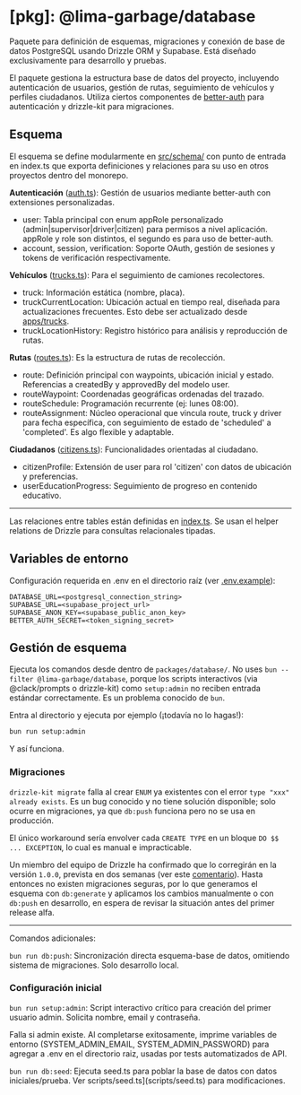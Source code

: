 # [pkg]: @lima-garbage/database

Paquete para definición de esquemas, migraciones y conexión de base de datos
PostgreSQL usando Drizzle ORM y Supabase. Está diseñado exclusivamente para
desarrollo y pruebas.

El paquete gestiona la estructura base de datos del proyecto, incluyendo
autenticación de usuarios, gestión de rutas, seguimiento de vehículos y perfiles
ciudadanos. Utiliza ciertos componentes de
[better-auth](https://www.better-auth.com/docs/plugins/admin) para autenticación
y drizzle-kit para migraciones.

## Esquema

El esquema se define modularmente en [src/schema/](src/schema/) con punto de
entrada en index.ts que exporta definiciones y relaciones para su uso en otros
proyectos dentro del monorepo.

**Autenticación** ([auth.ts](src/schema/auth.ts)): Gestión de usuarios mediante
better-auth con extensiones personalizadas.

- user: Tabla principal con enum appRole personalizado
  (admin|supervisor|driver|citizen) para permisos a nivel aplicación. appRole y
  role son distintos, el segundo es para uso de better-auth.
- account, session, verification: Soporte OAuth, gestión de sesiones y tokens de
  verificación respectivamente.

**Vehículos** ([trucks.ts](src/schema/trucks.ts)): Para el seguimiento de
camiones recolectores.

- truck: Información estática (nombre, placa).
- truckCurrentLocation: Ubicación actual en tiempo real, diseñada para
  actualizaciones frecuentes. Esto debe ser actualizado desde
  [apps/trucks](../../apps/trucks).
- truckLocationHistory: Registro histórico para análisis y reproducción de
  rutas.

**Rutas** ([routes.ts](src/schema/routes.ts)): Es la estructura de rutas de
recolección.

- route: Definición principal con waypoints, ubicación inicial y estado.
  Referencias a createdBy y approvedBy del modelo user.
- routeWaypoint: Coordenadas geográficas ordenadas del trazado.
- routeSchedule: Programación recurrente (ej: lunes 08:00).
- routeAssignment: Núcleo operacional que vincula route, truck y driver para
  fecha específica, con seguimiento de estado de 'scheduled' a 'completed'. Es
  algo flexible y adaptable.

**Ciudadanos** ([citizens.ts](src/schema/citizens.ts)): Funcionalidades
orientadas al ciudadano.

- citizenProfile: Extensión de user para rol 'citizen' con datos de ubicación y
  preferencias.
- userEducationProgress: Seguimiento de progreso en contenido educativo.

---

Las relaciones entre tables están definidas en [index.ts](src/schema/index.ts).
Se usan el helper relations de Drizzle para consultas relacionales tipadas.

## Variables de entorno

Configuración requerida en .env en el directorio raíz (ver
[.env.example](../../.env.example)):

```
DATABASE_URL=<postgresql_connection_string>
SUPABASE_URL=<supabase_project_url>
SUPABASE_ANON_KEY=<supabase_public_anon_key>
BETTER_AUTH_SECRET=<token_signing_secret>
```

## Gestión de esquema

Ejecuta los comandos desde dentro de `packages/database/`. No uses
`bun --filter @lima-garbage/database`, porque los scripts interactivos (via
@clack/prompts o drizzle-kit) como `setup:admin` no reciben entrada estándar
correctamente. Es un problema conocido de `bun`.

Entra al directorio y ejecuta por ejemplo (¡todavía no lo hagas!):

```sh
bun run setup:admin
```

Y así funciona.

### Migraciones

`drizzle-kit migrate` falla al crear `ENUM` ya existentes con el error
`type "xxx" already exists`. Es un bug conocido y no tiene solución disponible;
solo ocurre en migraciones, ya que `db:push` funciona pero no se usa en
producción.

El único workaround sería envolver cada `CREATE TYPE` en un bloque
`DO $$ ... EXCEPTION`, lo cual es manual e impracticable.

Un miembro del equipo de Drizzle ha confirmado que lo corregirán en la versión
`1.0.0`, prevista en dos semanas (ver este
[comentario](https://github.com/drizzle-team/drizzle-orm/issues/3206#issuecomment-3239448359)).
Hasta entonces no existen migraciones seguras, por lo que generamos el esquema
con `db:generate` y aplicamos los cambios manualmente o con `db:push` en
desarrollo, en espera de revisar la situación antes del primer release alfa.

---

Comandos adicionales:

`bun run db:push`: Sincronización directa esquema-base de datos, omitiendo
sistema de migraciones. Solo desarrollo local.

### Configuración inicial

`bun run setup:admin`: Script interactivo crítico para creación del primer
usuario admin. Solicita nombre, email y contraseña.

Falla si admin existe. Al completarse exitosamente, imprime variables de entorno
(SYSTEM_ADMIN_EMAIL, SYSTEM_ADMIN_PASSWORD) para agregar a .env en el directorio
raiz, usadas por tests automatizados de API.

`bun run db:seed`: Ejecuta seed.ts para poblar la base de datos con datos
iniciales/prueba. Ver scripts/seed.ts](scripts/seed.ts) para modificaciones.
